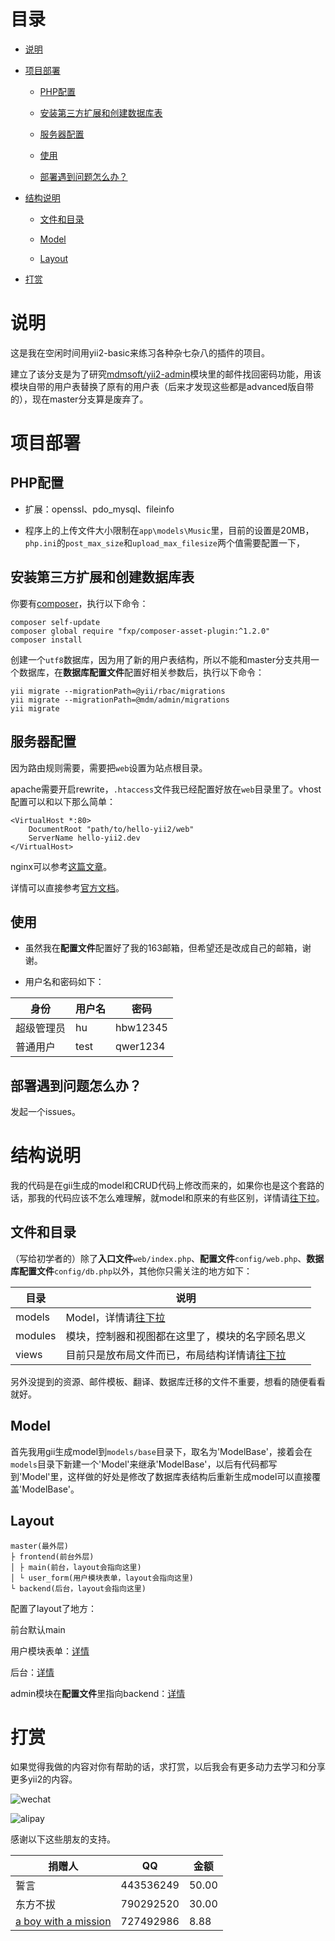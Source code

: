 # 目录

* [说明](#说明)

* [项目部署](#项目部署)

    * [PHP配置](#php配置)

    * [安装第三方扩展和创建数据库表](#安装第三方扩展和创建数据库表)

    * [服务器配置](#服务器配置)

    * [使用](#使用)

    * [部署遇到问题怎么办？](#部署遇到问题怎么办)

* [结构说明](#结构说明)

    * [文件和目录](#文件和目录)

    * [Model](#model)

    * [Layout](#layout)

* [打赏](#打赏)

# 说明

这是我在空闲时间用yii2-basic来练习各种杂七杂八的插件的项目。

建立了该分支是为了研究[mdmsoft/yii2-admin](https://github.com/mdmsoft/yii2-admin)模块里的邮件找回密码功能，用该模块自带的用户表替换了原有的用户表（后来才发现这些都是advanced版自带的），现在master分支算是废弃了。

# 项目部署

## PHP配置

* 扩展：openssl、pdo_mysql、fileinfo

* 程序上的上传文件大小限制在`app\models\Music`里，目前的设置是20MB，`php.ini`的`post_max_size`和`upload_max_filesize`两个值需要配置一下，

## 安装第三方扩展和创建数据库表

你要有[composer](http://docs.phpcomposer.com/)，执行以下命令：

```
composer self-update
composer global require "fxp/composer-asset-plugin:^1.2.0"
composer install
```

创建一个`utf8`数据库，因为用了新的用户表结构，所以不能和master分支共用一个数据库，在**数据库配置文件**配置好相关参数后，执行以下命令：

```
yii migrate --migrationPath=@yii/rbac/migrations
yii migrate --migrationPath=@mdm/admin/migrations
yii migrate
```

## 服务器配置

因为路由规则需要，需要把`web`设置为站点根目录。

apache需要开启rewrite，`.htaccess`文件我已经配置好放在`web`目录里了。vhost配置可以和以下那么简单：

```
<VirtualHost *:80>
    DocumentRoot "path/to/hello-yii2/web"
    ServerName hello-yii2.dev
</VirtualHost>
```

nginx可以参考[这篇文章](http://www.getyii.com/topic/31)。

详情可以直接参考[官方文档](http://www.yiiframework.com/doc-2.0/guide-start-installation.html#configuring-web-servers)。

## 使用

* 虽然我在**配置文件**配置好了我的163邮箱，但希望还是改成自己的邮箱，谢谢。

* 用户名和密码如下：

身份 | 用户名 | 密码
---|---|---
超级管理员 | hu | hbw12345
普通用户 | test | qwer1234

## 部署遇到问题怎么办？

发起一个issues。

# 结构说明

我的代码是在gii生成的model和CRUD代码上修改而来的，如果你也是这个套路的话，那我的代码应该不怎么难理解，就model和原来的有些区别，详情请[往下拉](#model)。

## 文件和目录

（写给初学者的）除了**入口文件**`web/index.php`、**配置文件**`config/web.php`、**数据库配置文件**`config/db.php`以外，其他你只需关注的地方如下：

目录 | 说明
---|---
models | Model，详情请[往下拉](#model)
modules | 模块，控制器和视图都在这里了，模块的名字顾名思义
views | 目前只是放布局文件而已，布局结构详情请[往下拉](#layout)

另外没提到的资源、邮件模板、翻译、数据库迁移的文件不重要，想看的随便看看就好。

## Model

首先我用gii生成model到`models/base`目录下，取名为'ModelBase'，接着会在`models`目录下新建一个'Model'来继承'ModelBase'，以后有代码都写到'Model'里，这样做的好处是修改了数据库表结构后重新生成model可以直接覆盖'ModelBase'。

## Layout

```
master(最外层)
├ frontend(前台外层)
│ ├ main(前台，layout会指向这里)
│ └ user_form(用户模块表单，layout会指向这里)
└ backend(后台，layout会指向这里)
```

配置了layout了地方：

前台默认main

用户模块表单：[详情](https://github.com/hubeiwei/hello-yii2/blob/2.0/modules/user/controllers/base/ModuleController.php#L14)

后台：[详情](https://github.com/hubeiwei/hello-yii2/blob/2.0/modules/backend/controllers/base/ModuleController.php#L14)

admin模块在**配置文件**里指向backend：[详情](https://github.com/hubeiwei/hello-yii2/blob/2.0/config/web.php#L61)

# 打赏

如果觉得我做的内容对你有帮助的话，求打赏，以后我会有更多动力去学习和分享更多yii2的内容。

![wechat](https://raw.githubusercontent.com/hubeiwei/hello-yii2/master/web/wechat_pay.png "微信")

![alipay](https://raw.githubusercontent.com/hubeiwei/hello-yii2/master/web/ali_pay.jpg "支付宝")

感谢以下这些朋友的支持。

捐赠人 | QQ | 金额
---|---|---
誓言 | 443536249 | 50.00
东方不拔 | 790292520 | 30.00
[a boy with a mission](https://github.com/xiaocai314) | 727492986 | 8.88
